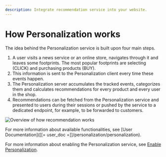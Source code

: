 ```yaml
---
description: Integrate recommendation service into your website.
---
```


# How Personalization works

The idea behind the Personalization service is built upon four main steps.

1. A user visits a news service or an online store, navigates through it and leaves some footprints. The most popular footprints are selecting (CLICK) and purchasing products (BUY).
2. This information is sent to the Personalization client every time these events happen.
3. The Personalization server accumulates the tracked events, categorizes them and calculates recommendations for every product and every user in the shop.
4. Recommendations can be fetched from the Personalization service and presented to users during their sessions or pushed by the service to a dedicated endpoint, for example, to be forwarded to customers.

![Overview of how recommendation works](recommendation_overview.png)

For more information about available functionalities, see [User Documentation]([[= user_doc =]]/personalization/personalization).

For more information about enabling the Personalization service, see [Enable Personalization](enable_personalization.md).
